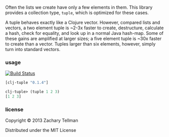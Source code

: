 Often the lists we create have only a few elements in them.  This library provides a collection type, `tuple`, which is optimized for these cases.  

A tuple behaves exactly like a Clojure vector.  However, compared lists and vectors, a two element tuple is ~2-3x faster to create, destructure, calculate a hash, check for equality, and look up in a normal Java hash-map.  Some of these gains are amplified at larger sizes; a five element tuple is ~30x faster to create than a vector.  Tuples larger than six elements, however, simply turn into standard vectors.

### usage

[![Build Status](https://travis-ci.org/ztellman/clj-tuple.png?branch=master)](https://travis-ci.org/ztellman/clj-tuple)

```clj
[clj-tuple "0.1.4"]
```

```clj
clj-tuple> (tuple 1 2 3)
[1 2 3]
```

### license

Copyright © 2013 Zachary Tellman

Distributed under the MIT License

